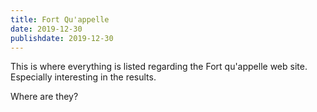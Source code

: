 ```yaml
---
title: Fort Qu'appelle
date: 2019-12-30
publishdate: 2019-12-30
---
```


This is where everything is listed regarding the
Fort qu'appelle web site.
Especially interesting in the results.

Where are they?
